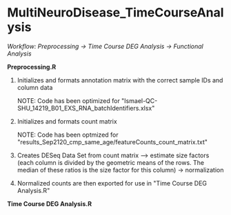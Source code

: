 # MultiNeuroDisease_TimeCourseAnalysis

*Workflow: Preprocessing -> Time Course DEG Analysis -> Functional Analysis*

**Preprocessing.R**
1. Initializes and formats annotation matrix with the correct sample IDs and column data

    NOTE: Code has been optimized for "Ismael-QC-SHU_14219_B01_EXS_RNA_batchIdentifiers.xlsx"
    
2. Initializes and formats count matrix

    NOTE: Code has been optmized for "results_Sep2120_cmp_same_age/featureCounts_count_matrix.txt"

3. Creates DESeq Data Set from count matrix --> estimate size factors (each column is divided by the geometric means of the rows. The median of these ratios is the size factor for this column) -> normalization 

4. Normalized counts are then exported for use in "Time Course DEG Analysis.R"


**Time Course DEG Analysis.R**

